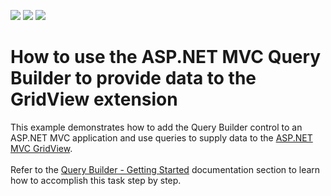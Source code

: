 <!-- default badges list -->
![](https://img.shields.io/endpoint?url=https://codecentral.devexpress.com/api/v1/VersionRange/134076908/2022.2)
[![](https://img.shields.io/badge/Open_in_DevExpress_Support_Center-FF7200?style=flat-square&logo=DevExpress&logoColor=white)](https://supportcenter.devexpress.com/ticket/details/T624853)
[![](https://img.shields.io/badge/📖_How_to_use_DevExpress_Examples-e9f6fc?style=flat-square)](https://docs.devexpress.com/GeneralInformation/403183)
<!-- default badges end -->
# How to use the ASP.NET MVC Query Builder to provide data to the GridView extension


This example demonstrates how to add the Query Builder control to an ASP.NET MVC application and use queries to supply data to the <a href="https://documentation.devexpress.com/AspNet/8998/ASP-NET-MVC-Extensions/Grid-View/Overview/Overview-GridView">ASP.NET MVC GridView</a>.<br><br>Refer to the <a href="https://documentation.devexpress.com/AspNet/120171/ASP-NET-MVC-Extensions/Query-Builder/Getting-Started">Query Builder - Getting Started</a> documentation section to learn how to accomplish this task step by step.

<br/>



